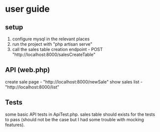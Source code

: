 

# user guide

## setup

1. configure mysql in the relevant places
2. run the project with "php artisan serve"
3. call the sales table creation endpoint - POST "http://localhost:8000/salesCreateTable"

## API (web.php)
create sale page - "http://localhost:8000/newSale"
show sales list - "http://localhost:8000/list"

## Tests

some basic API tests in ApiTest.php. sales table should exists for the tests to pass (should not be the case but I had some trouble with mocking features).


